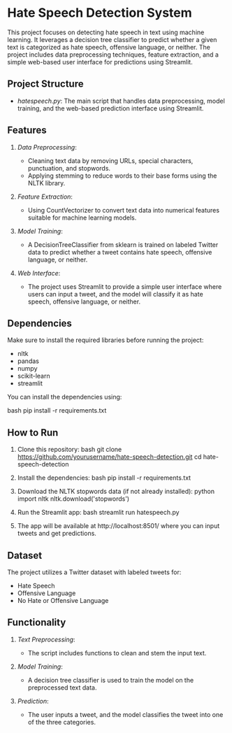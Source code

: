 # Hate Speech Detection System

This project focuses on detecting hate speech in text using machine learning. It leverages a decision tree classifier to predict whether a given text is categorized as hate speech, offensive language, or neither. The project includes data preprocessing techniques, feature extraction, and a simple web-based user interface for predictions using Streamlit.

## Project Structure

- *hatespeech.py*: The main script that handles data preprocessing, model training, and the web-based prediction interface using Streamlit.
  
## Features

1. *Data Preprocessing*:
   - Cleaning text data by removing URLs, special characters, punctuation, and stopwords.
   - Applying stemming to reduce words to their base forms using the NLTK library.
   
2. *Feature Extraction*:
   - Using CountVectorizer to convert text data into numerical features suitable for machine learning models.
   
3. *Model Training*:
   - A DecisionTreeClassifier from sklearn is trained on labeled Twitter data to predict whether a tweet contains hate speech, offensive language, or neither.

4. *Web Interface*:
   - The project uses Streamlit to provide a simple user interface where users can input a tweet, and the model will classify it as hate speech, offensive language, or neither.
   
## Dependencies

Make sure to install the required libraries before running the project:

- nltk
- pandas
- numpy
- scikit-learn
- streamlit

You can install the dependencies using:

bash
pip install -r requirements.txt


## How to Run

1. Clone this repository:
   bash
   git clone https://github.com/yourusername/hate-speech-detection.git
   cd hate-speech-detection
   

2. Install the dependencies:
   bash
   pip install -r requirements.txt
   

3. Download the NLTK stopwords data (if not already installed):
   python
   import nltk
   nltk.download('stopwords')
   

4. Run the Streamlit app:
   bash
   streamlit run hatespeech.py
   

5. The app will be available at http://localhost:8501/ where you can input tweets and get predictions.

## Dataset

The project utilizes a Twitter dataset with labeled tweets for:
- Hate Speech
- Offensive Language
- No Hate or Offensive Language

## Functionality

1. *Text Preprocessing*:
   - The script includes functions to clean and stem the input text.
   
2. *Model Training*:
   - A decision tree classifier is used to train the model on the preprocessed text data.
   
3. *Prediction*:
   - The user inputs a tweet, and the model classifies the tweet into one of the three categories.
